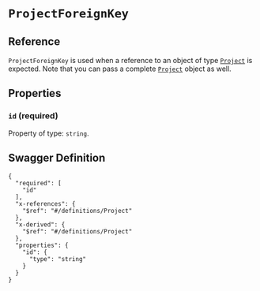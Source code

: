 # `ProjectForeignKey` #





## Reference ##

`ProjectForeignKey` is used when a reference to an object of type [`Project`](./../definitions/Project.mkd) is expected.
Note that you can pass a complete [`Project`](./../definitions/Project.mkd) object as well.


## Properties ##

### `id` (required) ###




Property of type: `string`.







## Swagger Definition ##

    {
      "required": [
        "id"
      ], 
      "x-references": {
        "$ref": "#/definitions/Project"
      }, 
      "x-derived": {
        "$ref": "#/definitions/Project"
      }, 
      "properties": {
        "id": {
          "type": "string"
        }
      }
    }
